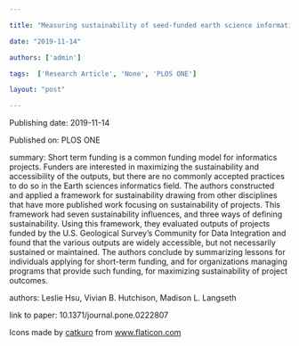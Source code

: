 ---
title: "Measuring sustainability of seed-funded earth science informatics projects"
date: "2019-11-14"
authors: ['admin']
tags:  ['Research Article', 'None', 'PLOS ONE']
layout: "post"
---
Publishing date: 2019-11-14

Published on: PLOS ONE

summary: Short term funding is a common funding model for informatics projects. Funders are interested in maximizing the sustainability and accessibility of the outputs, but there are no commonly accepted practices to do so in the Earth sciences informatics field. The authors constructed and applied a framework for sustainability drawing from other disciplines that have more published work focusing on sustainability of projects. This framework had seven sustainability influences, and three ways of defining sustainability. Using this framework, they evaluated outputs of projects funded by the U.S. Geological Survey’s Community for Data Integration and found that the various outputs are widely accessible, but not necessarily sustained or maintained. The authors conclude by summarizing lessons for individuals applying for short-term funding, and for organizations managing programs that provide such funding, for maximizing sustainability of project outcomes.

authors: Leslie Hsu, Vivian B. Hutchison, Madison L. Langseth

link to paper: 10.1371/journal.pone.0222807

Icons made by <a href="https://www.flaticon.com/free-icon/bookshelves_3576884" title="catkuro">catkuro</a> from <a href="https://www.flaticon.com/" title="Flaticon"> www.flaticon.com</a>